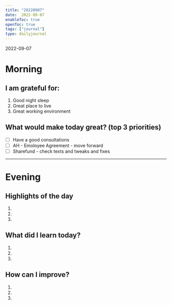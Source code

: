 ```yaml
---
title: "20220907"
date:  2022-09-07
enableToc: true
openToc: true
tags: ["journal"]
type: dailyjournal
---
```


 2022-09-07
# Morning
## I am grateful for:
1. Good night sleep 
2. Great place to live 
3. Great working environment

## What would make today great? (top 3 priorities)
- [ ] Have a good consultations
- [ ] AH - Emoloyee Agreement - move forward
- [ ] Sharefund - check texts and tweaks and fixes 

---
# Evening
## Highlights of the day
1. 
2.  
3.  

## What did I learn today?
1.  
2. 
3. 

## How can I improve?
1.  
2.  
3.  